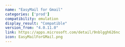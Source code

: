 ```yaml
---
name: "EasyMail for Gmail"
categories: ['prod']
compatibility: emulation
display_result: "Compatible"
version_from: "4.0.11.0"
link: https://apps.microsoft.com/detail/9nblggh626nc
icon: EasyMailForGMail.png
---
```

